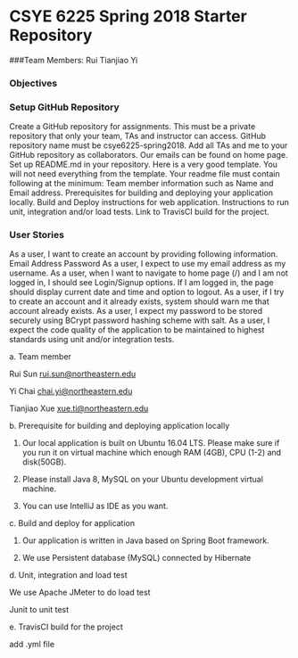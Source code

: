 # CSYE 6225 Spring 2018 Starter Repository
###Team Members:
Rui
Tianjiao
Yi

### Objectives
### Setup GitHub Repository
Create a GitHub repository for assignments. This must be a private repository that only your team, TAs and instructor can access.
GitHub repository name must be csye6225-spring2018.
Add all TAs and me to your GitHub repository as collaborators. Our emails can be found on home page.
Set up README.md in your repository. Here is a very good template. You will not need everything from the template. Your readme file must contain following at the minimum:
Team member information such as Name and Email address.
Prerequisites for building and deploying your application locally.
Build and Deploy instructions for web application.
Instructions to run unit, integration and/or load tests.
Link to TravisCI build for the project.
### User Stories
As a user, I want to create an account by providing following information.
Email Address
Password
As a user, I expect to use my email address as my username.
As a user, when I want to navigate to home page (/) and I am not logged in, I should see Login/Signup options. If I am logged in, the page should display current date and time and option to logout.
As a user, if I try to create an account and it already exists, system should warn me that account already exists.
As a user, I expect my password to be stored securely using BCrypt password hashing scheme with salt.
As a user, I expect the code quality of the application to be maintained to highest standards using unit and/or integration tests.


a.	Team member

Rui Sun   rui.sun@northeastern.edu

Yi Chai   chai.yi@northeastern.edu

Tianjiao Xue   xue.ti@northeastern.edu

b.	Prerequisite for building and deploying application locally

1)	Our local application is built on Ubuntu 16.04 LTS. Please make sure if you run it on virtual machine which enough RAM (4GB), CPU (1-2) and disk(50GB).

2)	Please install Java 8, MySQL on your Ubuntu development virtual machine.

3)	You can use IntelliJ as IDE as you want.



c.	Build and deploy for application

1)	Our application is written in Java based on Spring Boot framework. 

2)	We use Persistent database (MySQL) connected by Hibernate




d.	Unit, integration and load test

We use Apache JMeter to do load test

Junit to unit test



e.	TravisCI build for the project

add .yml file 





